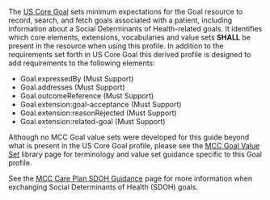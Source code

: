 The [US Core Goal](http://hl7.org/fhir/us/core/STU6.1/StructureDefinition/us-core-goal) sets minimum expectations for the Goal resource to record, search, and fetch goals associated with a patient, including information about a Social Determinants of Health-related goals. It identifies which core elements, extensions, vocabularies and value sets **SHALL** be present in the resource when using this profile. In addition to the requirements set forth in US Core Goal this derived profile is designed to add requirements to the following elements:

* Goal.expressedBy (Must Support)
* Goal.addresses (Must Support)
* Goal.outcomeReference (Must Support)
* Goal.extension:goal-acceptance (Must Support)
* Goal.extension:reasonRejected (Must Support)
* Goal.extension:related-goal (Must Support)

Although no MCC Goal value sets were developed for this guide beyond what is present in the US Core Goal profile, please see the [MCC Goal Value Set](mcc_goal_value_sets.html) library page for terminology and value set guidance specific to this Goal profile.

See the [MCC Care Plan SDOH Guidance](https://build.fhir.org/ig/HL7/fhir-us-mcc/branches/master/mcc_care_plan_sdoh_guidance.html) page for more information when exchanging Social Determinants of Health (SDOH) goals.


